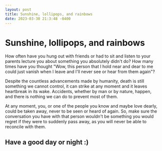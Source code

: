 ```yaml
---
layout: post
title: Sunshine, lollipops, and rainbows
date: 2023-03-30 21:3:48 -0400
---
```


# Sunshine, lollipops, and rainbows
How often have you hung out with friends or had to sit and listen to your parents lecture you about something you absolutely didn't do?
How many times have you thought "Wow, this person that I hold near and dear to me could just vanish when I leave and I'll never see or hear from them again"?

Despite the countless advancements made by humanity, death is still something we cannot control, it can strike at any moment and it leaves heartbreak in its wake.
Accidents, whether by man or by nature, happen, and there is nothing we can do to prevent most of them.

At any moment, you, or one of the people you know and maybe love dearly, could be taken away, never to be seen or heard of again. So, make sure the conversation you have with that person wouldn't be something you would regret if they were to suddenly pass away, as you will never be able to reconcile with them.

## Have a good day or night :)

<script src="https://utteranc.es/client.js"
        repo="Just-Jojo/Just-Jojo.github.io"
        issue-term="pathname"
        label="Comments"
        theme="github-light"
        crossorigin="anonymous"
        async>
</script>